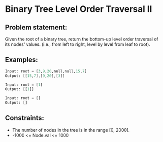 # Binary Tree Level Order Traversal II

## Problem statement:
Given the root of a binary tree, return the bottom-up level order traversal of its nodes' values. (i.e., from left to right, level by level from leaf to root).

## Examples:
```py
Input: root = [3,9,20,null,null,15,7]
Output: [[15,7],[9,20],[3]]
```
```py
Input: root = [1]
Output: [[1]]
```
```py
Input: root = []
Output: []
```

## Constraints:
- The number of nodes in the tree is in the range [0, 2000].
- -1000 <= Node.val <= 1000

